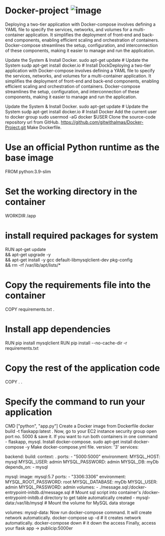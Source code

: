 # Docker-project ![image](https://github.com/gitwithalmas/Docker-project/assets/159616162/69c71cce-9ee2-4242-a658-88202e85941a)


 Deploying a two-tier application with Docker-compose involves defining a YAML file to specify the services, networks, and volumes for a multi-container application. It simplifies the deployment of front-end and back-end components, enabling efficient scaling and orchestration of containers. Docker-compose streamlines the setup, configuration, and interconnection of these components, making it easier to manage and run the application.


Update the System & Install Docker.
sudo apt-get update # Update the System
sudp apt-get install docker.io # Install DockDeploying a two-tier application with Docker-compose involves defining a YAML file to specify the services, networks, and volumes for a multi-container application. It simplifies the deployment of front-end and back-end components, enabling efficient scaling and orchestration of containers. Docker-compose streamlines the setup, configuration, and interconnection of these components, making it easier to manage and run the application.

Update the System & Install Docker.
sudo apt-get update # Update the System
sudp apt-get install docker.io # Install Docker
Add the current user to docker group
sudo usermod -aG docker $USER
Clone the source-code repository url from GitHub.
https://github.com/gitwithalmas/Docker-Project.git
Make Dockerfile.
# Use an official Python runtime as the base image
FROM python:3.9-slim

# Set the working directory in the container
WORKDIR /app

# install required packages for system
RUN apt-get update \
    && apt-get upgrade -y \
    && apt-get install -y gcc default-libmysqlclient-dev pkg-config \
    && rm -rf /var/lib/apt/lists/*

# Copy the requirements file into the container
COPY requirements.txt .

# Install app dependencies
RUN pip install mysqlclient
RUN pip install --no-cache-dir -r requirements.txt

# Copy the rest of the application code
COPY . .

# Specify the command to run your application
CMD ["python", "app.py"]
Create a Docker image from Dockerfile
docker build -t flaskapp:latest .
Now, go to your EC2 instance security group open port no. 5000 & save it.
If you want to run both containers in one command - flaskapp, mysql.
Install docker-compose.
sudo apt-get install docker-compose -y
Make docker-compose.yml file.
version: '3'
services:

  backend:
    build:
      context: .
    ports:
      - "5000:5000"
    environment:
      MYSQL_HOST: mysql
      MYSQL_USER: admin
      MYSQL_PASSWORD: admin
      MYSQL_DB: myDb
    depends_on:
      - mysql

  mysql:
    image: mysql:5.7
    ports:
      - "3306:3306"
    environment:
      MYSQL_ROOT_PASSWORD: root
      MYSQL_DATABASE: myDb
      MYSQL_USER: admin
      MYSQL_PASSWORD: admin
    volumes:
      - ./message.sql:/docker-entrypoint-initdb.d/message.sql   # Mount sql script into container's /docker-entrypoint-initdb.d directory to get table automatically created
      - mysql-data:/var/lib/mysql  # Mount the volume for MySQL data storage

volumes:
  mysql-data:
Now run docker-compose command. It will create network automatically.
docker-compose up -d  # it creates network automatically.
docker-compose down   # it down the access
Finally, access your flask app -> publicip:5000er

